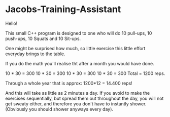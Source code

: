 # Jacobs-Training-Assistant

Hello!

This small C++ program is designed to one who will do 10 pull-ups, 10 push-ups, 10 Squats and 10 Sit-ups.

One might be surprised how much, so little exercise this little effort everyday brings to the table.

If you do the math you'll realise tht after a month you would have done.

10 * 30 = 300 
10 * 30 = 300 
10 * 30 = 300 
10 * 30 = 300 
Total = 1200 reps.

Through a whole year that is approx: 1200*12 = 14.400 reps!

And this will take as little as 2 minutes a day. If you avoid to make the exercises sequentially, but spread them out throughout the day,
you will not get sweaty either, and therefore you don't have to instantly shower. (Obviously you should shower anyways every day).
